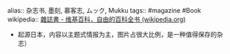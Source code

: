 alias:: 杂志书, 墨刻, 慕客志, ムック, Mukku
tags:: #magazine #Book 
wikipedia:: [雜誌書 - 维基百科，自由的百科全书 (wikipedia.org)](https://zh.wikipedia.org/wiki/%E9%9B%9C%E8%AA%8C%E6%9B%B8)

  - 起源日本，内容以主题式情报为主，图片占很大比例，是一种值得保存的杂志）